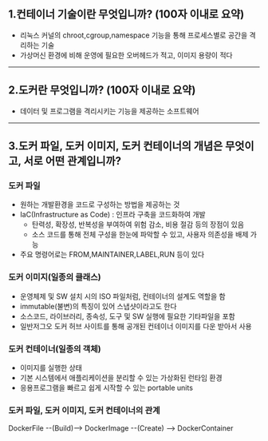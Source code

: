 ## 1.컨테이너 기술이란 무엇입니까? (100자 이내로 요약)
* 리눅스 커널의 chroot,cgroup,namespace 기능을 통해 프로세스별로 공간을 격리하는 기술
* 가상머신 환경에 비해 운영에 필요한 오버헤드가 적고, 이미지 용량이 적다

---
## 2.도커란 무엇입니까? (100자 이내로 요약)
* 데이터 및 프로그램을 격리시키는 기능을 제공하는 소프트웨어
---

## 3.도커 파일, 도커 이미지, 도커 컨테이너의 개념은 무엇이고, 서로 어떤 관계입니까?
### 도커 파일 
* 원하는 개발환경을 코드로 구성하는 방법을 제공하는 것
* IaC(Infrastructure as Code) : 인프라 구축을 코드화하여 개발
    * 탄력성, 확장성, 반복성을 부여하여 위험 감소, 비용 절감 등의 장점이 있음
    * 소스 코드를 통해 전체 구성을 한눈에 파악할 수 있고, 사용자 의존성을 배제 가능
* 주요 명령어로는 FROM,MAINTAINER,LABEL,RUN 등이 있다


### 도커 이미지(일종의 클래스)
* 운영체제 및 SW 설치 시의 ISO 파일처럼, 컨테이너의 설계도 역할을 함
* immutable(불변)의 특징이 있어 스냅샷이라고도 한다
* 소스코드, 라이브러리, 종속성, 도구 및 SW 실행에 필요한 기타파일을 포함
* 일반저그오 도커 허브 사이트를 통해 공개된 컨테이너 이미지를 다운 받아서 사용

### 도커 컨테이너(일종의 객체) 
* 이미지를 실행한 상태
* 기본 시스템에서 애플리케이션을 분리할 수 있는 가상화된 런타임 환경
* 응용프로그램을 빠르고 쉽게 시작할 수 있는 portable units

### 도커 파일, 도커 이미지, 도커 컨테이너의 관계
DockerFile --(Build)--> DockerImage --(Create) --> DockerContainer
